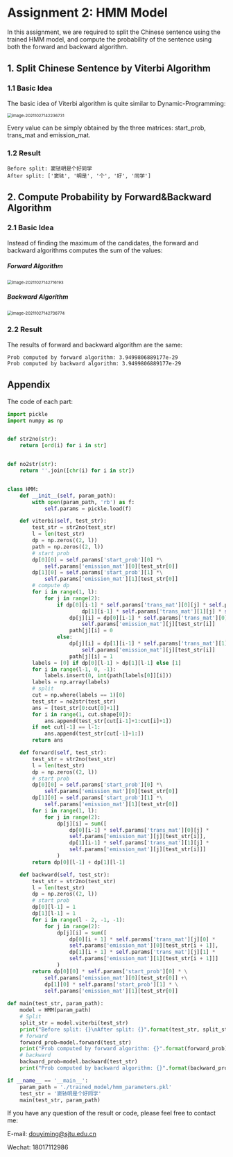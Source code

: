 # Assignment 2: HMM Model

In this assignment, we are required to split the Chinese sentence using the trained HMM model, and compute the probability of the sentence using both the forward and backward algorithm.

## 1. Split Chinese Sentence by Viterbi Algorithm

### 1.1 Basic Idea

The basic idea of Viterbi algorithm is quite similar to Dynamic-Programming:

<img src="D:\OneDrive - sjtu.edu.cn\大三上\自然语言处理\Projects&Assignments\Assignment2\README.assets\image-20211027142236731.png" alt="image-20211027142236731" style="zoom:67%;" />

Every value can be simply obtained by the three matrices: start_prob, trans_mat and emission_mat.

### 1.2 Result

```
Before split: 窦铱明是个好同学
After split: ['窦铱', '明是', '个', '好', '同学']
```

## 2. Compute Probability by Forward&Backward Algorithm

### 2.1 Basic Idea

Instead of finding the maximum of the candidates, the forward and backward algorithms computes the sum of the values:

##### Forward Algorithm

<img src="D:\OneDrive - sjtu.edu.cn\大三上\自然语言处理\Projects&Assignments\Assignment2\README.assets\image-20211027142716193.png" alt="image-20211027142716193" style="zoom:67%;" />

##### Backward Algorithm

<img src="D:\OneDrive - sjtu.edu.cn\大三上\自然语言处理\Projects&Assignments\Assignment2\README.assets\image-20211027142736774.png" alt="image-20211027142736774" style="zoom:67%;" />

### 2.2 Result

The results of forward and backward algorithm are the same:

```
Prob computed by forward algorithm: 3.9499806889177e-29
Prob computed by backward algorithm: 3.9499806889177e-29
```

## Appendix

The code of each part:

```python
import pickle
import numpy as np


def str2no(str):
    return [ord(i) for i in str]


def no2str(str):
    return ''.join([chr(i) for i in str])


class HMM:
    def __init__(self, param_path):
        with open(param_path, 'rb') as f:
            self.params = pickle.load(f)

    def viterbi(self, test_str):
        test_str = str2no(test_str)
        l = len(test_str)
        dp = np.zeros((2, l))
        path = np.zeros((2, l))
        # start prob
        dp[0][0] = self.params['start_prob'][0] *\
            self.params['emission_mat'][0][test_str[0]]
        dp[1][0] = self.params['start_prob'][1] *\
            self.params['emission_mat'][1][test_str[0]]
        # compute dp
        for i in range(1, l):
            for j in range(2):
                if dp[0][i-1] * self.params['trans_mat'][0][j] * self.params['emission_mat'][j][test_str[i]] >\
                        dp[1][i-1] * self.params['trans_mat'][1][j] * self.params['emission_mat'][j][test_str[i]]:
                    dp[j][i] = dp[0][i-1] * self.params['trans_mat'][0][j] * \
                        self.params['emission_mat'][j][test_str[i]]
                    path[j][i] = 0
                else:
                    dp[j][i] = dp[1][i-1] * self.params['trans_mat'][1][j] * \
                        self.params['emission_mat'][j][test_str[i]]
                    path[j][i] = 1
        labels = [0] if dp[0][l-1] > dp[1][l-1] else [1]
        for i in range(l-1, 0, -1):
            labels.insert(0, int(path[labels[0]][i]))
        labels = np.array(labels)
        # split
        cut = np.where(labels == 1)[0]
        test_str = no2str(test_str)
        ans = [test_str[0:cut[0]+1]]
        for i in range(1, cut.shape[0]):
            ans.append(test_str[cut[i-1]+1:cut[i]+1])
        if not cut[-1] == l-1:
            ans.append(test_str[cut[-1]+1:])
        return ans

    def forward(self, test_str):
        test_str = str2no(test_str)
        l = len(test_str)
        dp = np.zeros((2, l))
        # start prob
        dp[0][0] = self.params['start_prob'][0] *\
            self.params['emission_mat'][0][test_str[0]]
        dp[1][0] = self.params['start_prob'][1] *\
            self.params['emission_mat'][1][test_str[0]]
        for i in range(1, l):
            for j in range(2):
                dp[j][i] = sum([
                    dp[0][i-1] * self.params['trans_mat'][0][j] *
                    self.params['emission_mat'][j][test_str[i]],
                    dp[1][i-1] * self.params['trans_mat'][1][j] *
                    self.params['emission_mat'][j][test_str[i]]]
                )
        return dp[0][l-1] + dp[1][l-1]

    def backward(self, test_str):
        test_str = str2no(test_str)
        l = len(test_str)
        dp = np.zeros((2, l))
        # start prob
        dp[0][l-1] = 1
        dp[1][l-1] = 1
        for i in range(l - 2, -1, -1):
            for j in range(2):
                dp[j][i] = sum([
                    dp[0][i + 1] * self.params['trans_mat'][j][0] *
                    self.params['emission_mat'][0][test_str[i + 1]],
                    dp[1][i + 1] * self.params['trans_mat'][j][1] *
                    self.params['emission_mat'][1][test_str[i + 1]]]
                )
        return dp[0][0] * self.params['start_prob'][0] * \
            self.params['emission_mat'][0][test_str[0]] +\
            dp[1][0] * self.params['start_prob'][1] * \
            self.params['emission_mat'][1][test_str[0]]
            
def main(test_str, param_path):
    model = HMM(param_path)
    # Split
    split_str = model.viterbi(test_str)
    print("Before split: {}\nAfter split: {}".format(test_str, split_str))
    # forward
    forward_prob=model.forward(test_str)
    print("Prob computed by forward algorithm: {}".format(forward_prob))
    # backward
    backward_prob=model.backward(test_str)
    print("Prob computed by backward algorithm: {}".format(backward_prob))

if __name__ == '__main__':
    param_path = './trained_model/hmm_parameters.pkl'
    test_str = '窦铱明是个好同学'
    main(test_str, param_path)
```

If you have any question of the result or code, please feel free to contact me:

E-mail: douyiming@sjtu.edu.cn

Wechat: 18017112986